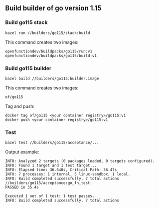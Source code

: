 ## Build builder of go version 1.15

### Build go115 stack

```shell
bazel run //builders/go115/stack:build
```

This command creates two images:

```shell
openfunctiondev/buildpacks/go115/run:v1
openfunctiondev/buildpacks/go115/build:v1
```

### Build go115 builder

```shell
bazel build //builders/go115:builder.image
```

This command creates two images:

```shell
of/go115
```

Tag and push:

```shell
docker tag of/go115 <your container registry>/go115:v1
docker push <your container registry>/go115:v1
```

### Test

```shell
bazel test //builders/go115/acceptance/...
```

Output example:

```shell
INFO: Analyzed 2 targets (0 packages loaded, 0 targets configured).
INFO: Found 1 target and 1 test target...
INFO: Elapsed time: 36.640s, Critical Path: 36.47s
INFO: 7 processes: 1 internal, 5 linux-sandbox, 1 local.
INFO: Build completed successfully, 7 total actions
//builders/go115/acceptance:go_fn_test                                   PASSED in 35.4s

Executed 1 out of 1 test: 1 test passes.
INFO: Build completed successfully, 7 total actions
```